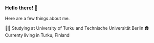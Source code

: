 ### Hello there! :wave:

Here are a few things about me.

:student: Studying at University of Turku and Technische Universität Berlin
:hut: Currenty living in Turku, Finland
